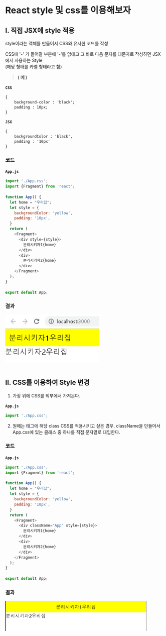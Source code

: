 # React style 및 css를 이용해보자

## I. 직접 JSX에 style 적용

style이라는 객체를 만들어서 CSS와 유사한 코드를 작성

CSS에 '-' 가 들어갈 부분에 '-'를 없애고 그 바로 다음 문자를 대문자로 작성하면 JSX에서 사용하는 Style<br>
(해당 형태를 카멜 형태라고 함)

> **( 예 )**

**`CSS`**
~~~
{
    background-color : 'black';
    padding : 10px;
}
~~~

**`JSX`**
~~~
{
    backgroundColor : 'black',
    padding : '10px'
}
~~~

### 코드

**`App.js`**

```javascript
import './App.css';
import {Fragment} from 'react';

function App() {
  let home = "우리집";
  let style = {
    backgroundColor: 'yellow',
    padding: '10px',
  }
  return (
    <Fragment>
      <div style={style}>
        분리시키자1{home}
      </div>
      <div>
        분리시키자2{home}
      </div>
    </Fragment>
  );
}

export default App;
```

### 결과

<img src="https://github.com/cwadven/react_study/blob/master/assets/seq04.PNG" alt="react" width="300"/><br><br>


## II. CSS를 이용하여 Style 변경

1. 가장 위에 CSS를 외부에서 가져온다.

**`App.js`**

```javascript
import './App.css';
```

2. 원해는 태그에 해당 class CSS를 적용시키고 싶은 경우, className을 만들어서 App.css에 있는 클래스 중 하나를 직접 문자열로 대입한다.

### 코드

**`App.js`**

```javascript
import './App.css';
import {Fragment} from 'react';

function App() {
  let home = "우리집";
  let style = {
    backgroundColor: 'yellow',
    padding: '10px',
  }
  return (
    <Fragment>
      <div className="App" style={style}>
        분리시키자1{home}
      </div>
      <div>
        분리시키자2{home}
      </div>
    </Fragment>
  );
}

export default App;
```

### 결과

<img src="https://github.com/cwadven/react_study/blob/master/assets/seq004.PNG" alt="react" width="450"/><br><br>